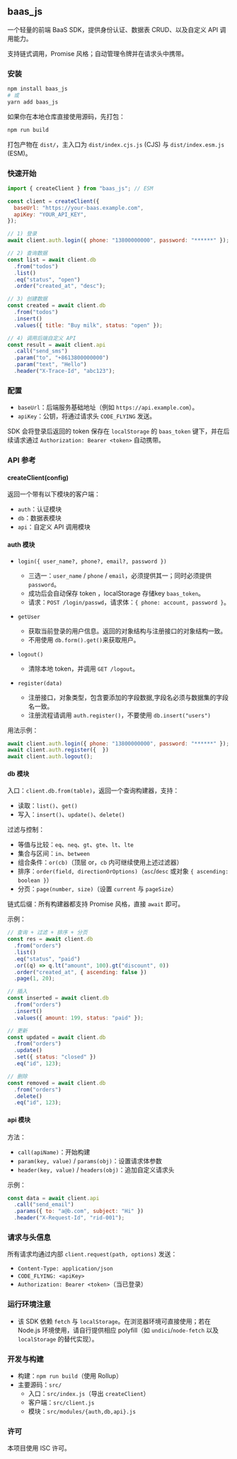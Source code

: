 ## baas_js

一个轻量的前端 BaaS SDK，提供身份认证、数据表 CRUD、以及自定义 API 调用能力。

支持链式调用，Promise 风格；自动管理令牌并在请求头中携带。

### 安装

```bash
npm install baas_js
# 或
yarn add baas_js
```

如果你在本地仓库直接使用源码，先打包：

```bash
npm run build
```

打包产物在 `dist/`，主入口为 `dist/index.cjs.js` (CJS) 与 `dist/index.esm.js` (ESM)。

### 快速开始

```javascript
import { createClient } from "baas_js"; // ESM

const client = createClient({
  baseUrl: "https://your-baas.example.com",
  apiKey: "YOUR_API_KEY",
});

// 1) 登录
await client.auth.login({ phone: "13800000000", password: "******" });

// 2) 查询数据
const list = await client.db
  .from("todos")
  .list()
  .eq("status", "open")
  .order("created_at", "desc");

// 3) 创建数据
const created = await client.db
  .from("todos")
  .insert()
  .values({ title: "Buy milk", status: "open" });

// 4) 调用后端自定义 API
const result = await client.api
  .call("send_sms")
  .param("to", "+8613800000000")
  .param("text", "Hello")
  .header("X-Trace-Id", "abc123");
```

### 配置

- `baseUrl`：后端服务基础地址（例如 `https://api.example.com`）。
- `apiKey`：公钥，将通过请求头 `CODE_FLYING` 发送。

SDK 会将登录后返回的 token 保存在 `localStorage` 的 `baas_token` 键下，并在后续请求通过 `Authorization: Bearer <token>` 自动携带。

### API 参考

#### createClient(config)

返回一个带有以下模块的客户端：

- `auth`：认证模块
- `db`：数据表模块
- `api`：自定义 API 调用模块

#### auth 模块

- `login({ user_name?, phone?, email?, password })`
  - 三选一：`user_name` / `phone` / `email`，必须提供其一；同时必须提供 `password`。
  - 成功后会自动保存 token ，localStorage 存储key `baas_token`。
  - 请求：`POST /login/passwd`，请求体：`{ phone: account, password }`。

- `getUser`
  - 获取当前登录的用户信息。返回的对象结构与注册接口的对象结构一致。
  - 不用使用 `db.form().get()`来获取用户。

- `logout()`
  - 清除本地 token，并调用 `GET /logout`。

- `register(data)`
  - 注册接口，对象类型，包含要添加的字段数据,字段名必须与数据集的字段名一致。
  - 注册流程请调用 `auth.register()`，不要使用 `db.insert("users")`

用法示例：

```javascript
await client.auth.login({ phone: "13800000000", password: "******" });
await client.auth.register({  })
await client.auth.logout();
```

#### db 模块

入口：`client.db.from(table)`，返回一个查询构建器，支持：

- 读取：`list()`、`get()`
- 写入：`insert()`、`update()`、`delete()`

过滤与控制：

- 等值与比较：`eq`、`neq`、`gt`、`gte`、`lt`、`lte`
- 集合与区间：`in`、`between`
- 组合条件：`or(cb)`（顶层 or，`cb` 内可继续使用上述过滤器）
- 排序：`order(field, directionOrOptions)`（`asc`/`desc` 或对象 `{ ascending: boolean }`）
- 分页：`page(number, size)`（设置 `current` 与 `pageSize`）

链式后缀：所有构建器都支持 Promise 风格，直接 `await` 即可。

示例：

```javascript
// 查询 + 过滤 + 排序 + 分页
const res = await client.db
  .from("orders")
  .list()
  .eq("status", "paid")
  .or((q) => q.lt("amount", 100).gt("discount", 0))
  .order("created_at", { ascending: false })
  .page(1, 20);

// 插入
const inserted = await client.db
  .from("orders")
  .insert()
  .values({ amount: 199, status: "paid" });

// 更新
const updated = await client.db
  .from("orders")
  .update()
  .set({ status: "closed" })
  .eq("id", 123);

// 删除
const removed = await client.db
  .from("orders")
  .delete()
  .eq("id", 123);
```

#### api 模块

方法：

- `call(apiName)`：开始构建
- `param(key, value)` / `params(obj)`：设置请求体参数
- `header(key, value)` / `headers(obj)`：追加自定义请求头

示例：

```javascript
const data = await client.api
  .call("send_email")
  .params({ to: "a@b.com", subject: "Hi" })
  .header("X-Request-Id", "rid-001");
```

### 请求与头信息

所有请求均通过内部 `client.request(path, options)` 发送：

- `Content-Type: application/json`
- `CODE_FLYING: <apiKey>`
- `Authorization: Bearer <token>`（当已登录）

### 运行环境注意

- 该 SDK 依赖 `fetch` 与 `localStorage`。在浏览器环境可直接使用；若在 Node.js 环境使用，请自行提供相应 polyfill（如 `undici`/`node-fetch` 以及 `localStorage` 的替代实现）。

### 开发与构建

- 构建：`npm run build`（使用 Rollup）
- 主要源码：`src/`
  - 入口：`src/index.js`（导出 `createClient`）
  - 客户端：`src/client.js`
  - 模块：`src/modules/{auth,db,api}.js`

### 许可

本项目使用 ISC 许可。


